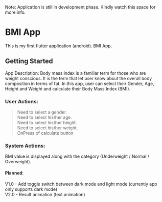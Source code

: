 Note: Application is still in development phase. Kindly watch this space for more info.

# BMI App

This is my first flutter application (android).
BMI App.

## Getting Started

App Description: Body mass index is a familiar term for those who are weight conscious. It is the term that let user know about the overall body composition in terms of fat.
In this app, user can select their Gender, Age, Height and Weight and calculate their Body Mass Index (BMI).</br>

### User Actions:
> Need to select a gender. </br>
> Need to select his/her age. </br>
> Need to select his/her height. </br>
> Need to select his/her weight. </br>
OnPress of calculate button </br>

### System Actions:
BMI value is displayed along with the category (Underweight / Normal / Overweight).


#### Planned:

V1.0 - Add toggle switch between dark mode and light mode (currently app only supports dark mode) </br>
V2.0 - Result animation (text animation)
